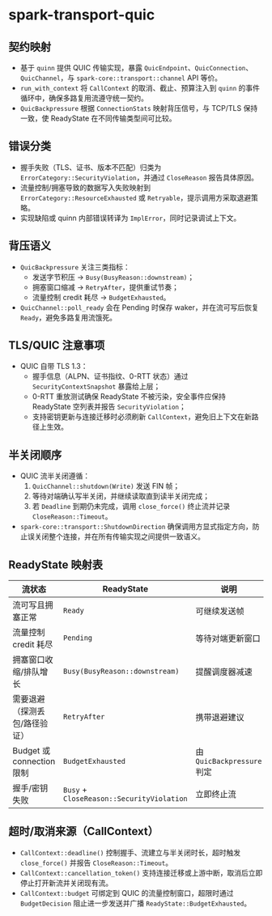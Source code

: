# spark-transport-quic

## 契约映射
- 基于 `quinn` 提供 QUIC 传输实现，暴露 `QuicEndpoint`、`QuicConnection`、`QuicChannel`，与 `spark-core::transport::channel` API 等价。
- `run_with_context` 将 `CallContext` 的取消、截止、预算注入到 `quinn` 的事件循环中，确保多路复用流遵守统一契约。
- `QuicBackpressure` 根据 `ConnectionStats` 映射背压信号，与 TCP/TLS 保持一致，使 ReadyState 在不同传输类型间可比较。

## 错误分类
- 握手失败（TLS、证书、版本不匹配）归类为 `ErrorCategory::SecurityViolation`，并通过 `CloseReason` 报告具体原因。
- 流量控制/拥塞导致的数据写入失败映射到 `ErrorCategory::ResourceExhausted` 或 `Retryable`，提示调用方采取退避策略。
- 实现缺陷或 quinn 内部错误转译为 `ImplError`，同时记录调试上下文。

## 背压语义
- `QuicBackpressure` 关注三类指标：
  - 发送字节积压 → `Busy(BusyReason::downstream)`；
  - 拥塞窗口缩减 → `RetryAfter`，提供重试节奏；
  - 流量控制 credit 耗尽 → `BudgetExhausted`。
- `QuicChannel::poll_ready` 会在 Pending 时保存 waker，并在流可写后恢复 `Ready`，避免多路复用流饿死。

## TLS/QUIC 注意事项
- QUIC 自带 TLS 1.3：
  - 握手信息（ALPN、证书指纹、0-RTT 状态）通过 `SecurityContextSnapshot` 暴露给上层；
  - 0-RTT 重放测试确保 ReadyState 不被污染，安全事件应保持 ReadyState 空列表并报告 `SecurityViolation`；
  - 支持密钥更新与连接迁移时必须刷新 `CallContext`，避免旧上下文在新路径上生效。

## 半关闭顺序
- QUIC 流半关闭遵循：
  1. `QuicChannel::shutdown(Write)` 发送 FIN 帧；
  2. 等待对端确认写半关闭，并继续读取直到读半关闭完成；
  3. 若 `Deadline` 到期仍未完成，调用 `close_force()` 终止流并记录 `CloseReason::Timeout`。
- `spark-core::transport::ShutdownDirection` 确保调用方显式指定方向，防止误关闭整个连接，并在所有传输实现之间提供一致语义。

## ReadyState 映射表
| 流状态 | ReadyState | 说明 |
| --- | --- | --- |
| 流可写且拥塞正常 | `Ready` | 可继续发送帧 |
| 流量控制 credit 耗尽 | `Pending` | 等待对端更新窗口 |
| 拥塞窗口收缩/排队增长 | `Busy(BusyReason::downstream)` | 提醒调度器减速 |
| 需要退避（探测丢包/路径验证） | `RetryAfter` | 携带退避建议 |
| Budget 或 connection 限制 | `BudgetExhausted` | 由 `QuicBackpressure` 判定 |
| 握手/密钥失败 | `Busy` + `CloseReason::SecurityViolation` | 立即终止流 |

## 超时/取消来源（CallContext）
- `CallContext::deadline()` 控制握手、流建立与半关闭时长，超时触发 `close_force()` 并报告 `CloseReason::Timeout`。
- `CallContext::cancellation_token()` 支持连接迁移或上游中断，取消后立即停止打开新流并关闭现有流。
- `CallContext::budget` 可绑定到 QUIC 的流量控制窗口，超限时通过 `BudgetDecision` 阻止进一步发送并广播 `ReadyState::BudgetExhausted`。
